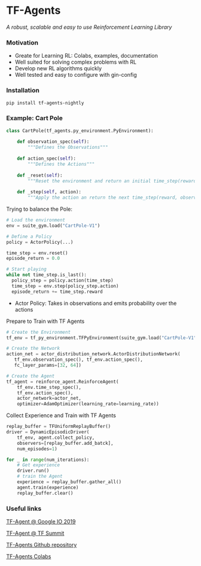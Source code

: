 
# TF-Agents

*A robust, scalable and easy to use Reinforcement Learning Library*

### Motivation

* Greate for Learning RL: Colabs, examples, documentation
* Well suited for solving complex problems with RL
* Develop new RL algorithms quickly
* Well tested and easy to configure with gin-config

### Installation

```bash
pip install tf-agents-nightly
```

### Example: Cart Pole

```python
class CartPole(tf_agents.py_environment.PyEnvironment):
    
    def observation_spec(self): 
        """Defines the Observations"""
    
    def action_spec(self):
        """Defines the Actions"""
    
    def _reset(self):
        """Reset the environment and return an initial time_step(reward, observation)."""
        
    def _step(self, action):
        """Apply the action an return the next time_step(reward, observation)."""
```

Trying to balance the Pole:

```python
# Load the environment
env = suite_gym.load("CartPole-V1")

# Define a Policy
policy = ActorPolicy(...)

time_step = env.reset()
episode_return = 0.0

# Start playing
while not time_step.is_last():
  policy_step = policy.action(time_step)
  time_step = env.step(policy_step.action)
  episode_return += time_step.reward
```

* Actor Policy: Takes in observations and emits probability over the actions

Prepare to Train with TF Agents

```python
# Create the Environment
tf_env = tf_py_environment.TFPyEnvironment(suite_gym.load("CartPole-V1"))

# Create the Network
action_net = actor_distribution_network.ActorDistributionNetwork(
   tf_env.observation_spec(), tf_env.action_spec(),
   fc_layer_params=[32, 64])

# Create the Agent
tf_agent = reinforce_agent.ReinforceAgent(
    tf_env.time_step_spec(),
    tf_env.action_spec(),
    actor_network=actor_net,
    optimizer=AdamOptimizer(learning_rate=learning_rate))
```

Collect Experience and Train with TF Agents

```python
replay_buffer = TFUniformReplayBuffer()
driver = DynamicEpisodicDriver(
    tf_env, agent.collect_policy,
    observers=[replay_buffer.add_batck],
    num_episodes=1)

for _ in range(num_iterations):
    # Get experience
    driver.run()
    # train the Agent
    experience = replay_buffer.gather_all()
    agent.train(experience)
    replay_buffer.clear()
```


### Useful links

[TF-Agent @ Google IO 2019](https://www.youtube.com/watch?v=tAOApRQAgpc&t=1138s)

[TF-Agent @ TF Summit](https://www.youtube.com/watch?v=-TTziY7EmUA)

[TF-Agents Github repository](https://www.github.com/tensorflow/agents)

[TF-Agents Colabs](https://github.com/tensorflow/agents/tree/master/tf_agents/colabs)